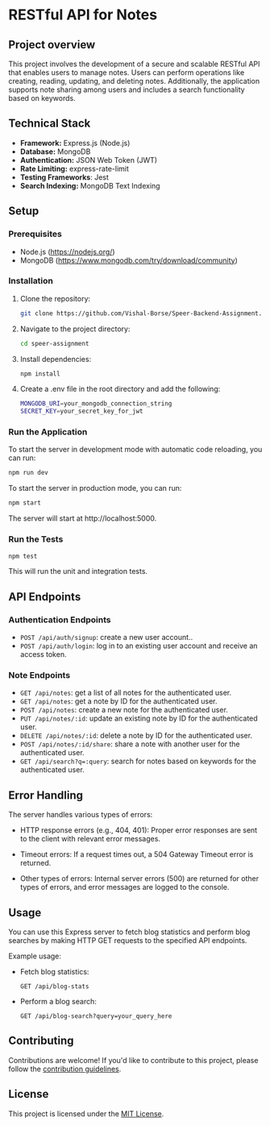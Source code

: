 # RESTful API for Notes

## Project overview
This project involves the development of a secure and scalable RESTful API that enables users to manage notes. Users can perform operations like creating, reading, updating, and deleting notes. Additionally, the application supports note sharing among users and includes a search functionality based on keywords.

## Technical Stack
- **Framework:** Express.js (Node.js)
- **Database:** MongoDB
- **Authentication:** JSON Web Token (JWT)
- **Rate Limiting:** express-rate-limit
- **Testing Frameworks**: Jest
- **Search Indexing:** MongoDB Text Indexing

## Setup
### Prerequisites
- Node.js (https://nodejs.org/)
- MongoDB (https://www.mongodb.com/try/download/community)

### Installation
1. Clone the repository:

   ```bash
   git clone https://github.com/Vishal-Borse/Speer-Backend-Assignment.git
   ```

2. Navigate to the project directory:

   ```bash
   cd speer-assignment
   ```

3. Install dependencies:

   ```bash
   npm install
   ```

4. Create a .env file in the root directory and add the following:

   ```bash
   MONGODB_URI=your_mongodb_connection_string
   SECRET_KEY=your_secret_key_for_jwt
   ```
   
### Run the Application

   To start the server in development mode with automatic code reloading, you can run:
   ```bash
   npm run dev
   ```

   To start the server in production mode, you can run:
   ```bash
   npm start
   ```
The server will start at http://localhost:5000.

### Run the Tests

   ```bash
   npm test
   ```
This will run the unit and integration tests.


## API Endpoints

### Authentication Endpoints
- `POST /api/auth/signup`: create a new user account..
- `POST /api/auth/login`: log in to an existing user account and receive an access token.

### Note Endpoints
- `GET /api/notes`: get a list of all notes for the authenticated user.
- `GET /api/notes`: get a note by ID for the authenticated user.
- `POST /api/notes`: create a new note for the authenticated user.
- `PUT /api/notes/:id`: update an existing note by ID for the authenticated user.
- `DELETE /api/notes/:id`: delete a note by ID for the authenticated user.
- `POST /api/notes/:id/share`: share a note with another user for the authenticated user.
- `GET /api/search?q=:query`: search for notes based on keywords for the authenticated user.


## Error Handling

The server handles various types of errors:

- HTTP response errors (e.g., 404, 401): Proper error responses are sent to the client with relevant error messages.

- Timeout errors: If a request times out, a 504 Gateway Timeout error is returned.

- Other types of errors: Internal server errors (500) are returned for other types of errors, and error messages are logged to the console.

## Usage

You can use this Express server to fetch blog statistics and perform blog searches by making HTTP GET requests to the specified API endpoints.

Example usage:

- Fetch blog statistics:

  ```http
  GET /api/blog-stats
  ```

- Perform a blog search:

  ```http
  GET /api/blog-search?query=your_query_here
  ```

## Contributing

Contributions are welcome! If you'd like to contribute to this project, please follow the [contribution guidelines](CONTRIBUTING.md).

## License

This project is licensed under the [MIT License](LICENSE).
